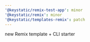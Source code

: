 ```yaml
---
'@keystatic/remix-test-app': minor
'@keystatic/remix': minor
'@keystatic/templates-remix': patch
---
```


new Remix template + CLI starter
